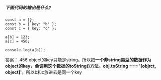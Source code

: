 ##### 下面代码的输出是什么?
```
const a = {};
const b = { key: "b" };
const c = { key: "c" };

a[b] = 123;
a[c] = 456;

console.log(a[b]);
```
答案： 456
object的key只能是string。所以把**一个非string类型的数据作为object的key，会调用这个数据的toString()方法。obj.toString === '[objrct, object]'**。所以b和c放进去是同一个key